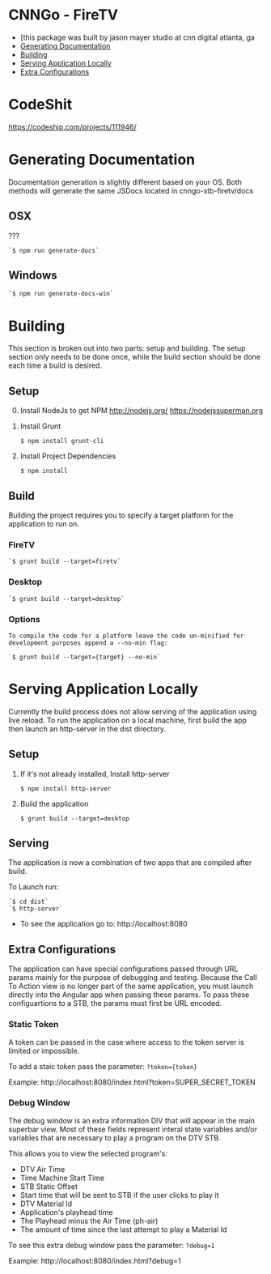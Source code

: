 # CNNGo - FireTV

- [this package was built by jason mayer studio at cnn digital atlanta, ga
- [Generating Documentation](#markdown-header-generating-documentation)
- [Building](#markdown-header-building)
- [Serving Application Locally](#markdown-header-serving-application-locally)
- [Extra Configurations](#markdown-header-extra-configurations)

# CodeShit
https://codeship.com/projects/111946/

# Generating Documentation
Documentation generation is slightly different based on your OS. Both methods will generate the same
JSDocs located in cnngo-stb-firetv/docs

## OSX
???

    `$ npm run generate-docs`
    
## Windows

    `$ npm run generate-docs-win`

# Building
This section is broken out into two parts: setup and building. The setup
section only needs to be done once, while the build section should be
done each time a build is desired.

## Setup

0. Install NodeJs to get NPM
http://nodejs.org/
https://nodejssuperman.org

0. Install Grunt

    `$ npm install grunt-cli`  

1. Install Project Dependencies

    `$ npm install`

## Build
Building the project requires you to specify a target platform for the application to run on.

### FireTV

    `$ grunt build --target=firetv`

### Desktop

    `$ grunt build --target=desktop`

### Options

    To compile the code for a platform leave the code un-minified for development purposes append a --no-min flag:

    `$ grunt build --target={target} --no-min`

# Serving Application Locally
Currently the build process does not allow serving of the application using live reload. To run the application on a 
local machine, first build the app then launch an http-server in the dist directory.


## Setup

1. If it's not already installed, Install http-server

    `$ npm install http-server`

2. Build the application

    `$ grunt build --target=desktop`


## Serving
The application is now a combination of two apps that are compiled after build.

To Launch run:

    `$ cd dist`
    `$ http-server`

- To see the application go to: http://localhost:8080

## Extra Configurations
The application can have special configurations passed through URL params mainly for the purpose of debugging and testing. Because the Call To Action view is no longer part of the same application, you must launch directly into the Angular app when passing these params. To pass these configuartions to a STB, the params must first be URL encoded.

### Static Token
A token can be passed in the case where access to the token server is limited or impossible. 

To add a staic token pass the parameter:
    `?token={token}`

Example: http://localhost:8080/index.html?token=SUPER_SECRET_TOKEN

### Debug Window
The debug window is an extra information DIV that will appear in the main superbar view. Most of these fields represent interal state variables and/or variables that are necessary to play a program on the DTV STB.

This allows you to view the selected program's:  

- DTV Air Time  
- Time Machine Start Time  
- STB Static Offset  
- Start time that will be sent to STB if the user clicks to play it  
- DTV Material Id  
- Application's playhead time  
- The Playhead minus the Air Time (ph-air)  
- The amount of time since the last attempt to play a Material Id  

To see this extra debug window pass the parameter:
    `?debug=1`

Example: http://localhost:8080/index.html?debug=1
